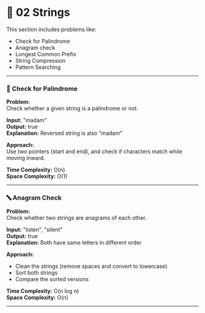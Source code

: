 # 📂 02 Strings

This section includes problems like:
- Check for Palindrome
- Anagram check
- Longest Common Prefix
- String Compression
- Pattern Searching

---

### 🔁 Check for Palindrome

**Problem:**  
Check whether a given string is a palindrome or not.

**Input:** "madam"  
**Output:** true  
**Explanation:** Reversed string is also "madam"

**Approach:**  
Use two pointers (start and end), and check if characters match while moving inward.

**Time Complexity:** O(n)  
**Space Complexity:** O(1)

---

### 🔤 Anagram Check

**Problem:**  
Check whether two strings are anagrams of each other.

**Input:** "listen", "silent"  
**Output:** true  
**Explanation:** Both have same letters in different order

**Approach:**  
- Clean the strings (remove spaces and convert to lowercase)  
- Sort both strings  
- Compare the sorted versions

**Time Complexity:** O(n log n)  
**Space Complexity:** O(n)

---
